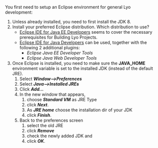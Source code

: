 You first need to setup an Eclipse environment for general Lyo
development:

1.  Unless already installed, you need to first install the JDK 8.
1.  Install your preferred Eclipse distribution. Which distribution to
    use?
    -   [Eclipse IDE for Java EE
        Developers](https://www.eclipse.org/downloads/packages/release/2018-09/r/eclipse-ide-java-ee-developers)
        seems to cover the necessary prerequisites for Building Lyo
        Projects.
    -   [Eclipse IDE for Java
        Developers](https://www.eclipse.org/downloads/packages/release/2018-09/r/eclipse-ide-java-developers)
        can be used, together with the following 2 additional plugins:
        -   *Eclipse Java EE Developer Tools*
        -   *Eclipse Java Web Developer Tools*
1.  Once Eclipse is installed, you need to make sure the **JAVA\_HOME**
    environment variable is set to the installed JDK (instead of the
    default JRE).
    1.  Select ***Window\--\>Preferences***
    1.  Select ***Java\--\>Installed JREs***
    1.  Click ***Add\...***
    1.  In the new window that appears,
        1.  choose ***Standard VM*** as JRE Type
        1.  click ***Next***.
        1.  As ***JRE home*** choose the installation dir of your JDK
        1.  click ***Finish***.
    1.  Back to the preferences screen
        1.  select the old JRE
        1.  click ***Remove***
        1.  check the newly added JDK and
        1.  click ***OK***.
